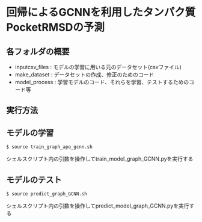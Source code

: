 # 回帰によるGCNNを利用したタンパク質PocketRMSDの予測
## 各フォルダの概要
- inputcsv_files : モデルの学習に用いる元のデータセット(csvファイル)
- make_dataset : データセットの作成、修正のためのコード
- model_process : 学習モデルのコード、それらを学習、テストするためのコード等

## 実行方法
## モデルの学習
```
$ source train_graph_apo_gcnn.sh
```
シェルスクリプト内の引数を操作してtrain_model_graph_GCNN.pyを実行する

## モデルのテスト
```
$ source predict_graph_GCNN.sh
```
シェルスクリプト内の引数を操作してpredict_model_graph_GCNN.pyを実行する
